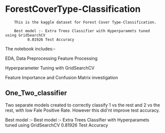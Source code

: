 # ForestCoverType-Classification

        This is the kaggle dataset for Forest Cover Type-Classification.

        Best model :- Extra Trees Classifier with Hyperparamets tuned using GridSearchCV
              0.81926 Test Accuracy
             
                            
The notebook includes:-

EDA, Data Preprocessing
Feature Processing
  
Hyperparameter Tuning with GridSearchCV

Feature Importance and Confusion Matrix investigation

## One_Two_classifier
  
  Two separate models created to correctly classify 1 vs the rest and 2 vs the rest, with low Fale Positive Rate.
  However this did'nt improve test accuracy. 

Best model :- 
         Best model :- Extra Trees Classifier with Hyperparamets tuned using GridSearchCV
         0.81926 Test Accuracy
        
